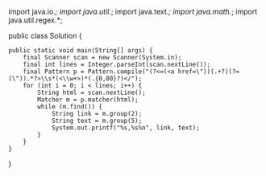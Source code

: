 import java.io.*;
import java.util.*;
import java.text.*;
import java.math.*;
import java.util.regex.*;

public class Solution {

    public static void main(String[] args) {
        final Scanner scan = new Scanner(System.in);
        final int lines = Integer.parseInt(scan.nextLine());
        final Pattern p = Pattern.compile("(?<=(<a href=\"))(.+?)(?=(\")).*?>\\s*(<\\w+>)*(.{0,80}?)</");
        for (int i = 0; i < lines; i++) {
            String html = scan.nextLine();
            Matcher m = p.matcher(html);
            while (m.find()) {
                String link = m.group(2);
                String text = m.group(5);
                System.out.printf("%s,%s%n", link, text);
            }
        }
    }
}
